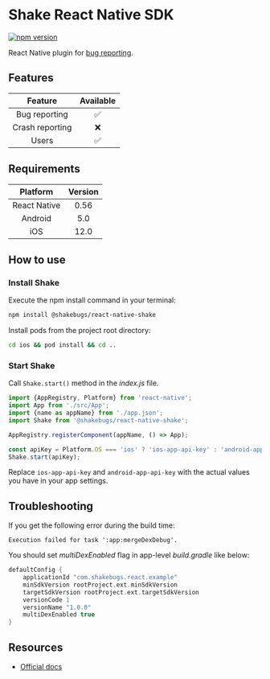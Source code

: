 # Shake React Native SDK

[![npm version](https://badge.fury.io/js/@shakebugs%2Freact-native-shake.svg)](https://badge.fury.io/js/@shakebugs%2Freact-native-shake)

React Native plugin for [bug reporting](https://www.shakebugs.com).

## Features

| Feature         | Available |
|:-----------------:|:-----------:|
| Bug reporting   |     ✅     |
| Crash reporting |     ❌     |
| Users           |     ✅     |

## Requirements

| Platform     | Version |
|:--------------:|:---------:|
| React Native |   0.56  |
| Android      |   5.0   |
| iOS          |   12.0  |

## How to use

### Install Shake

Execute the npm install command in your terminal:
```bash
npm install @shakebugs/react-native-shake
```

Install pods from the project root directory:
```bash
cd ios && pod install && cd ..
```

### Start Shake

Call `Shake.start()` method in the *index.js* file.

```javascript title="index.js"
import {AppRegistry, Platform} from 'react-native';
import App from './src/App';
import {name as appName} from './app.json';
import Shake from '@shakebugs/react-native-shake';

AppRegistry.registerComponent(appName, () => App);

const apiKey = Platform.OS === 'ios' ? 'ios-app-api-key' : 'android-app-api-key';
Shake.start(apiKey);
```

Replace `ios-app-api-key` and `android-app-api-key` with the actual values you have in your app settings.

## Troubleshooting

If you get the following error during the build time:

```
Execution failed for task ':app:mergeDexDebug'.
```

You should set *multiDexEnabled* flag in app-level *build.gradle* like below:

```groovy title="app/build.gradle"
defaultConfig {
    applicationId "com.shakebugs.react.example"
    minSdkVersion rootProject.ext.minSdkVersion
    targetSdkVersion rootProject.ext.targetSdkVersion
    versionCode 1
    versionName "1.0.0"
    multiDexEnabled true
}
```

## Resources

- [Official docs](https://www.shakebugs.com/docs/)
